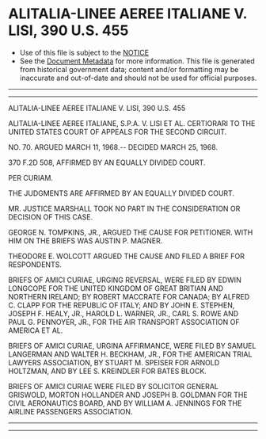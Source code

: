 ---
---

# ALITALIA-LINEE AEREE ITALIANE V. LISI, 390 U.S. 455

* Use of this file is subject to the [NOTICE](https://github.com/publicdocs/notice/blob/master/NOTICE)
* See the [Document Metadata](../../../) for more information.
  This file is generated from historical government data; content and/or formatting may be inaccurate and out-of-date and should not be used for official purposes.

----------
----------

ALITALIA-LINEE AEREE ITALIANE V. LISI, 390 U.S. 455

ALITALIA-LINEE AEREE ITALIANE, S.P.A. V. LISI ET AL. CERTIORARI TO THE UNITED STATES COURT OF APPEALS FOR THE SECOND CIRCUIT.

NO. 70.  ARGUED MARCH 11, 1968.-- DECIDED MARCH 25, 1968.

370 F.2D 508, AFFIRMED BY AN EQUALLY DIVIDED COURT.

PER CURIAM.

THE JUDGMENTS ARE AFFIRMED BY AN EQUALLY DIVIDED COURT.

MR. JUSTICE MARSHALL TOOK NO PART IN THE CONSIDERATION OR DECISION OF THIS CASE.

GEORGE N. TOMPKINS, JR., ARGUED THE CAUSE FOR PETITIONER.  WITH HIM ON THE BRIEFS WAS AUSTIN P. MAGNER.

THEODORE E. WOLCOTT ARGUED THE CAUSE AND FILED A BRIEF FOR RESPONDENTS.

BRIEFS OF AMICI CURIAE, URGING REVERSAL, WERE FILED BY EDWIN LONGCOPE FOR THE UNITED KINGDOM OF GREAT BRITIAN AND NORTHERN IRELAND; BY ROBERT MACCRATE FOR CANADA; BY ALFRED C. CLAPP FOR THE REPUBLIC OF ITALY; AND BY JOHN E. STEPHEN, JOSEPH F. HEALY, JR., HAROLD L. WARNER, JR., CARL S. ROWE AND PAUL G. PENNOYER, JR., FOR THE AIR TRANSPORT ASSOCIATION OF AMERICA ET AL.

BRIEFS OF AMICI CURIAE, URGINA AFFIRMANCE, WERE FILED BY SAMUEL LANGERMAN AND WALTER H. BECKHAM, JR., FOR THE AMERICAN TRIAL LAWYERS ASSOCIATION, BY STUART M. SPEISER FOR ARNOLD HOLTZMAN, AND BY LEE S. KREINDLER FOR BATES BLOCK.

BRIEFS OF AMICI CURIAE WERE FILED BY SOLICITOR GENERAL GRISWOLD, MORTON HOLLANDER AND JOSEPH B. GOLDMAN FOR THE CIVIL AERONAUTICS BOARD, AND BY WILLIAM A. JENNINGS FOR THE AIRLINE PASSENGERS ASSOCIATION.


----------
----------

